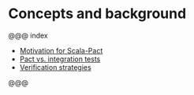 # Concepts and background

@@@ index

* [Motivation for Scala-Pact](motivation.md)
* [Pact vs. integration tests](pact-vs-integration.md)
* [Verification strategies](verification-strategies.md)

@@@
